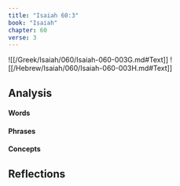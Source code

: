 ```yaml
---
title: "Isaiah 60:3"
book: "Isaiah"
chapter: 60
verse: 3
---
```

![[/Greek/Isaiah/060/Isaiah-060-003G.md#Text]]
![[/Hebrew/Isaiah/060/Isaiah-060-003H.md#Text]]

## Analysis

#### Words

#### Phrases

#### Concepts

## Reflections
